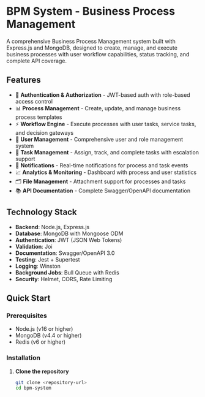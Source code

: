 # BPM System - Business Process Management

A comprehensive Business Process Management system built with Express.js and MongoDB, designed to create, manage, and execute business processes with user workflow capabilities, status tracking, and complete API coverage.

## Features

- 🔐 **Authentication & Authorization** - JWT-based auth with role-based access control
- 📊 **Process Management** - Create, update, and manage business process templates
- ⚡ **Workflow Engine** - Execute processes with user tasks, service tasks, and decision gateways
- 👥 **User Management** - Comprehensive user and role management system
- 📝 **Task Management** - Assign, track, and complete tasks with escalation support
- 🔔 **Notifications** - Real-time notifications for process and task events
- 📈 **Analytics & Monitoring** - Dashboard with process and user statistics
- 🗂️ **File Management** - Attachment support for processes and tasks
- 📚 **API Documentation** - Complete Swagger/OpenAPI documentation

## Technology Stack

- **Backend**: Node.js, Express.js
- **Database**: MongoDB with Mongoose ODM
- **Authentication**: JWT (JSON Web Tokens)
- **Validation**: Joi
- **Documentation**: Swagger/OpenAPI 3.0
- **Testing**: Jest + Supertest
- **Logging**: Winston
- **Background Jobs**: Bull Queue with Redis
- **Security**: Helmet, CORS, Rate Limiting

## Quick Start

### Prerequisites

- Node.js (v16 or higher)
- MongoDB (v4.4 or higher)
- Redis (v6 or higher)

### Installation

1. **Clone the repository**
   ```bash
   git clone <repository-url>
   cd bpm-system